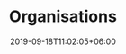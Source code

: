 ---
title: "Organisations"
date: 2019-09-18T11:02:05+06:00
icon: "ti-organisations"
description: "Die Organisationsverwaltung: Erstelle Projekte und verwalte die Projekte in deiner Organisation"
type : "pages"
---